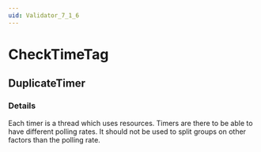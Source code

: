 ```yaml
---
uid: Validator_7_1_6
---
```


# CheckTimeTag

## DuplicateTimer

<!-- Description, Properties, ... sections are auto-generated. -->
<!-- REPLACE ME AUTO-GENERATION -->

### Details

Each timer is a thread which uses resources. Timers are there to be able to have different polling rates. It should not be used to split groups on other factors than the polling rate.

<!-- Uncomment to add example code -->
<!--### Example code-->
